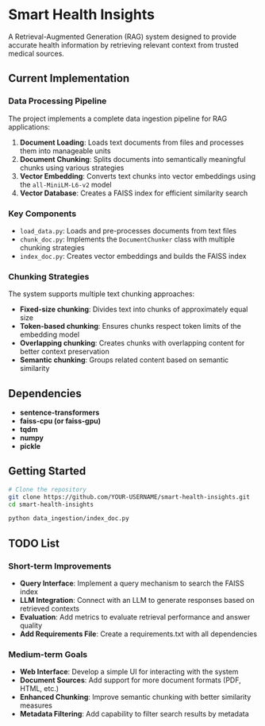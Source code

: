 # Smart Health Insights

A Retrieval-Augmented Generation (RAG) system designed to provide accurate health information by retrieving relevant context from trusted medical sources.

## Current Implementation

### Data Processing Pipeline

The project implements a complete data ingestion pipeline for RAG applications:

1. **Document Loading**: Loads text documents from files and processes them into manageable units
2. **Document Chunking**: Splits documents into semantically meaningful chunks using various strategies
3. **Vector Embedding**: Converts text chunks into vector embeddings using the `all-MiniLM-L6-v2` model
4. **Vector Database**: Creates a FAISS index for efficient similarity search

### Key Components

- `load_data.py`: Loads and pre-processes documents from text files
- `chunk_doc.py`: Implements the `DocumentChunker` class with multiple chunking strategies
- `index_doc.py`: Creates vector embeddings and builds the FAISS index

### Chunking Strategies

The system supports multiple text chunking approaches:

- **Fixed-size chunking**: Divides text into chunks of approximately equal size
- **Token-based chunking**: Ensures chunks respect token limits of the embedding model
- **Overlapping chunking**: Creates chunks with overlapping content for better context preservation
- **Semantic chunking**: Groups related content based on semantic similarity

## Dependencies
- **sentence-transformers**
- **faiss-cpu (or faiss-gpu)**
- **tqdm**
- **numpy**
- **pickle**

## Getting Started

```bash
# Clone the repository
git clone https://github.com/YOUR-USERNAME/smart-health-insights.git
cd smart-health-insights

python data_ingestion/index_doc.py
```

## TODO List
### Short-term Improvements
- **Query Interface**: Implement a query mechanism to search the FAISS index
- **LLM Integration**: Connect with an LLM to generate responses based on retrieved contexts
- **Evaluation**: Add metrics to evaluate retrieval performance and answer quality
- **Add Requirements File**: Create a requirements.txt with all dependencies
### Medium-term Goals
- **Web Interface**: Develop a simple UI for interacting with the system
- **Document Sources**: Add support for more document formats (PDF, HTML, etc.)
- **Enhanced Chunking**: Improve semantic chunking with better similarity measures
- **Metadata Filtering**: Add capability to filter search results by metadata

